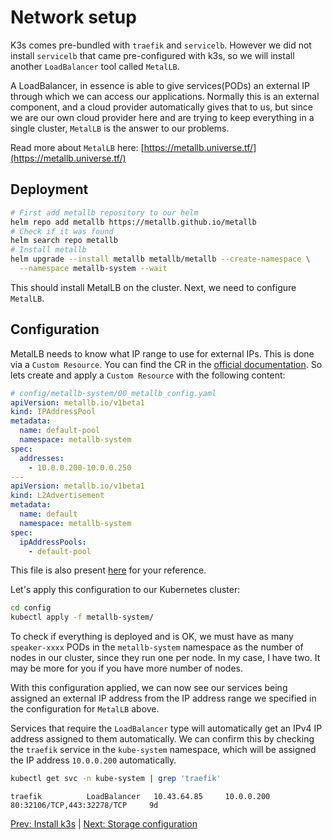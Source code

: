 # Network setup

K3s comes pre-bundled with `traefik` and `servicelb`. However we did not install `servicelb` that came pre-configured with k3s, so we will install another `LoadBalancer` tool called `MetalLB`.

A LoadBalancer, in essence is able to give services(PODs) an external IP through which we can access our applications. Normally this is an external component, and a cloud provider automatically gives that to us, but since we are our own cloud provider here and are trying to keep everything in a single cluster, `MetalLB` is the answer to our problems.

Read more about `MetalLB` here: [https://metallb.universe.tf/](https://metallb.universe.tf/)

## Deployment

```bash
# First add metallb repository to our helm
helm repo add metallb https://metallb.github.io/metallb
# Check if it was found
helm search repo metallb
# Install metallb
helm upgrade --install metallb metallb/metallb --create-namespace \
  --namespace metallb-system --wait
```

This should install MetalLB on the cluster. Next, we need to configure `MetalLB`.

## Configuration

MetalLB needs to know what IP range to use for external IPs. This is done via a `Custom Resource`. You can find the CR in the [official documentation](https://metallb.universe.tf/configuration/). So lets create and apply a `Custom Resource` with the following content:

```yaml
# config/metallb-system/00_metallb_config.yaml
apiVersion: metallb.io/v1beta1
kind: IPAddressPool
metadata:
  name: default-pool
  namespace: metallb-system
spec:
  addresses:
    - 10.0.0.200-10.0.0.250
---
apiVersion: metallb.io/v1beta1
kind: L2Advertisement
metadata:
  name: default
  namespace: metallb-system
spec:
  ipAddressPools:
    - default-pool
```

This file is also present [here](../config/metallb-system/00_metallb_config.yaml) for your reference.

Let's apply this configuration to our Kubernetes cluster:

```bash
cd config
kubectl apply -f metallb-system/
```

To check if everything is deployed and is OK, we must have as many `speaker-xxxx` PODs in the `metallb-system` namespace as the number of nodes in our cluster, since they run one per node. In my case, I have two. It may be more for you if you have more number of nodes.

With this configuration applied, we can now see our services being assigned an external IP address from the IP address range we specified in the configuration for `MetalLB` above.

Services that require the `LoadBalancer` type will automatically get an IPv4 IP address assigned to them automatically.
We can confirm this by checking the `traefik` service in the `kube-system` namespace, which will be assigned the IP address `10.0.0.200` automatically.

```bash
kubectl get svc -n kube-system | grep 'traefik'
```

```output
traefik          LoadBalancer   10.43.64.85     10.0.0.200    80:32106/TCP,443:32278/TCP     9d
```

[Prev: Install k3s](./04_k3s_install.md) | [Next: Storage configuration](./06_storage.md)
